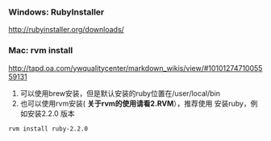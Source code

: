 
### Windows: RubyInstaller
http://rubyinstaller.org/downloads/

### Mac: rvm install
http://tapd.oa.com/ywqualitycenter/markdown_wikis/view/#1010127471005559131

1. 可以使用brew安装，但是默认安装的ruby位置在/user/local/bin
2. 也可以使用rvm安装( __关于rvm的使用请看2.RVM__），推荐使用
安装ruby，例如安装2.2.0 版本
``` 
rvm install ruby-2.2.0
```